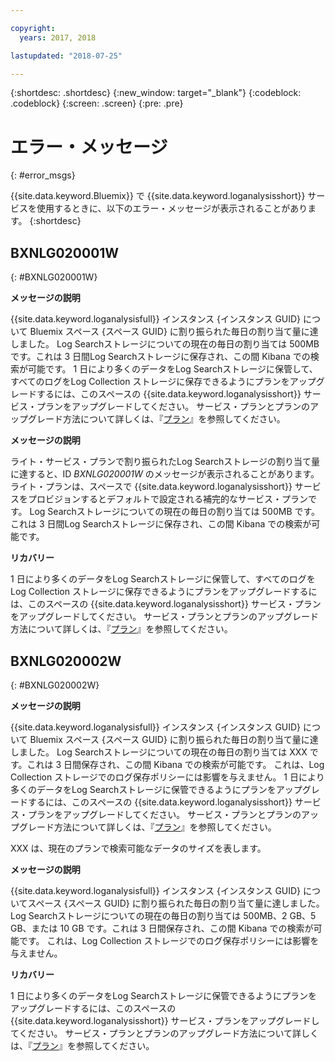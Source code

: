 ```yaml
---

copyright:
  years: 2017, 2018

lastupdated: "2018-07-25"

---
```



{:shortdesc: .shortdesc}
{:new_window: target="_blank"}
{:codeblock: .codeblock}
{:screen: .screen}
{:pre: .pre}


# エラー・メッセージ
{: #error_msgs}

{{site.data.keyword.Bluemix}} で {{site.data.keyword.loganalysisshort}} サービスを使用するときに、以下のエラー・メッセージが表示されることがあります。
{:shortdesc}

## BXNLG020001W
{: #BXNLG020001W}

**メッセージの説明**

{{site.data.keyword.loganalysisfull}} インスタンス {インスタンス GUID} について Bluemix スペース {スペース GUID} に割り振られた毎日の割り当て量に達しました。 Log Searchストレージについての現在の毎日の割り当ては 500MB です。これは 3 日間Log Searchストレージに保存され、この間 Kibana での検索が可能です。 1 日により多くのデータをLog Searchストレージに保管して、すべてのログをLog Collection ストレージに保存できるようにプランをアップグレードするには、このスペースの {{site.data.keyword.loganalysisshort}} サービス・プランをアップグレードしてください。 サービス・プランとプランのアップグレード方法について詳しくは、『[プラン](/docs/services/CloudLogAnalysis/log_analysis_ov.html#plans)』を参照してください。


**メッセージの説明** 

ライト・サービス・プランで割り振られたLog Searchストレージの割り当て量に達すると、ID *BXNLG020001W* のメッセージが表示されることがあります。 ライト・プランは、スペースで {{site.data.keyword.loganalysisshort}} サービスをプロビジョンするとデフォルトで設定される補完的なサービス・プランです。 Log Searchストレージについての現在の毎日の割り当ては 500MB です。これは 3 日間Log Searchストレージに保存され、この間 Kibana での検索が可能です。

**リカバリー**

1 日により多くのデータをLog Searchストレージに保管して、すべてのログをLog Collection ストレージに保存できるようにプランをアップグレードするには、このスペースの {{site.data.keyword.loganalysisshort}} サービス・プランをアップグレードしてください。 サービス・プランとプランのアップグレード方法について詳しくは、『[プラン](/docs/services/CloudLogAnalysis/log_analysis_ov.html#plans)』を参照してください。


## BXNLG020002W 
{: #BXNLG020002W}


**メッセージの説明**

{{site.data.keyword.loganalysisfull}} インスタンス {インスタンス GUID} について Bluemix スペース {スペース GUID} に割り振られた毎日の割り当て量に達しました。  Log Searchストレージについての現在の毎日の割り当ては XXX です。これは 3 日間保存され、この間 Kibana での検索が可能です。 これは、Log Collection ストレージでのログ保存ポリシーには影響を与えません。 1 日により多くのデータをLog Searchストレージに保管できるようにプランをアップグレードするには、このスペースの {{site.data.keyword.loganalysisshort}} サービス・プランをアップグレードしてください。 サービス・プランとプランのアップグレード方法について詳しくは、『[プラン](/docs/services/CloudLogAnalysis/log_analysis_ov.html#plans)』を参照してください。

XXX は、現在のプランで検索可能なデータのサイズを表します。

**メッセージの説明** 

{{site.data.keyword.loganalysisfull}} インスタンス {インスタンス GUID} についてスペース {スペース GUID} に割り振られた毎日の割り当て量に達しました。  Log Searchストレージについての現在の毎日の割り当ては 500MB、2 GB、5 GB、または 10 GB です。これは 3 日間保存され、この間 Kibana での検索が可能です。 これは、Log Collection ストレージでのログ保存ポリシーには影響を与えません。

**リカバリー**

1 日により多くのデータをLog Searchストレージに保管できるようにプランをアップグレードするには、このスペースの {{site.data.keyword.loganalysisshort}} サービス・プランをアップグレードしてください。 サービス・プランとプランのアップグレード方法について詳しくは、『[プラン](/docs/services/CloudLogAnalysis/log_analysis_ov.html#plans)』を参照してください。




